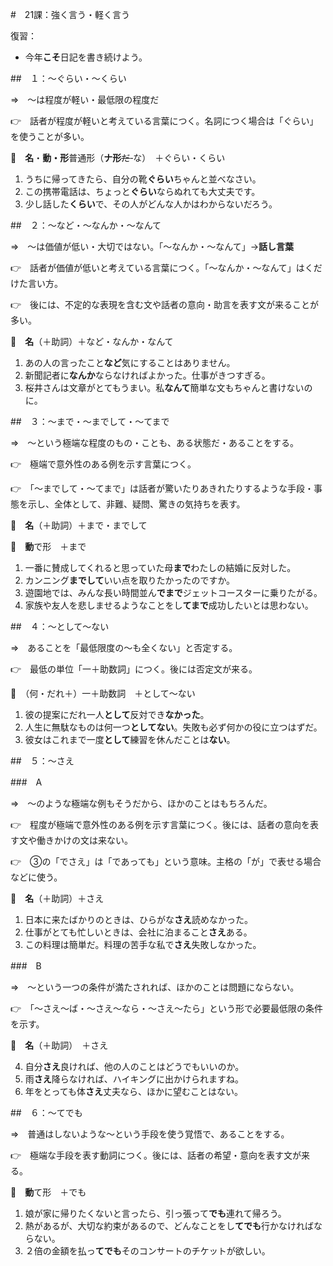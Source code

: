 #　21課：強く言う・軽く言う

復習：

- 今年**こそ**日記を書き続けよう。

##　１：〜ぐらい・〜くらい

⇒　〜は程度が軽い・最低限の程度だ

👉　話者が程度が軽いと考えている言葉につく。名詞につく場合は「ぐらい」を使うことが多い。

🔗　**名**・**動・形**普通形（**ナ形**~~だ~~‐な）　＋ぐらい・くらい

1. うちに帰ってきたら、自分の靴**ぐらい**ちゃんと並べなさい。
2. この携帯電話は、ちょっと**ぐらい**ならぬれても大丈夫です。
3. 少し話した**くらい**で、その人がどんな人かはわからないだろう。

##　２：〜など・〜なんか・〜なんて

⇒　〜は価値が低い・大切ではない。「〜なんか・〜なんて」→**話し言葉**

👉　話者が価値が低いと考えている言葉につく。「〜なんか・〜なんて」はくだけた言い方。

👉　後には、不定的な表現を含む文や話者の意向・助言を表す文が来ることが多い。

🔗　**名**（＋助詞）＋など・なんか・なんて

1. あの人の言ったこと**など**気にすることはありません。
2. 新聞記者に**なんか**ならなければよかった。仕事がきつすぎる。
3. 桜井さんは文章がとてもうまい。私**なんて**簡単な文もちゃんと書けないのに。

##　３：〜まで・〜までして・〜てまで

⇒　〜という極端な程度のもの・ことも、ある状態だ・あることをする。

👉　極端で意外性のある例を示す言葉につく。

👉　「〜までして・〜てまで」は話者が驚いたりあきれたりするような手段・事態を示し、全体として、非難、疑問、驚きの気持ちを表す。

🔗　**名**（＋助詞）＋まで・までして

🔗　**動**で形　＋まで

1. 一番に賛成してくれると思っていた母**まで**わたしの結婚に反対した。
2. カンニング**までして**いい点を取りたかったのですか。
3. 遊園地では、みんな長い時間並ん**でまで**ジェットコースターに乗りたがる。
4. 家族や友人を悲しませるようなことをし**てまで**成功したいとは思わない。

##　４：〜として〜ない

⇒　あることを「最低限度の〜も全くない」と否定する。

👉　最低の単位「一＋助数詞」につく。後には否定文が来る。

🔗　（何・だれ＋）一＋助数詞　＋として〜ない

1. 彼の提案にだれ一人**として**反対でき**なかった**。
2. 人生に無駄なものは何一つ**としてない**。失敗も必ず何かの役に立つはずだ。
3. 彼女はこれまで一度**として**練習を休んだことは**ない**。

##　５：〜さえ

###　A

⇒　〜のような極端な例もそうだから、ほかのことはもちろんだ。

👉　程度が極端で意外性のある例を示す言葉につく。後には、話者の意向を表す文や働きかけの文は来ない。

👉　③の「でさえ」は「であっても」という意味。主格の「が」で表せる場合などに使う。

🔗　**名**（＋助詞）＋さえ

1. 日本に来たばかりのときは、ひらがな**さえ**読めなかった。
2. 仕事がとても忙しいときは、会社に泊まること**さえ**ある。
3. この料理は簡単だ。料理の苦手な私で**さえ**失敗しなかった。

###　B

⇒　〜という一つの条件が満たされれば、ほかのことは問題にならない。

👉　「〜さえ〜ば・〜さえ〜なら・〜さえ〜たら」という形で必要最低限の条件を示す。

🔗　**名**（＋助詞）　＋さえ

4. 自分**さえ**良ければ、他の人のことはどうでもいいのか。
5. 雨**さえ**降らなければ、ハイキングに出かけられますね。
6. 年をとっても体**さえ**丈夫なら、ほかに望むことはない。

##　６：〜てでも

⇒　普通はしないような〜という手段を使う覚悟で、あることをする。

👉　極端な手段を表す動詞につく。後には、話者の希望・意向を表す文が来る。

🔗　**動**て形　＋でも

1. 娘が家に帰りたくないと言ったら、引っ張って**でも**連れて帰ろう。
2. 熱があるが、大切な約束があるので、どんなことをし**てでも**行かなければならない。
3. ２倍の金額を払っ**てでも**そのコンサートのチケットが欲しい。





